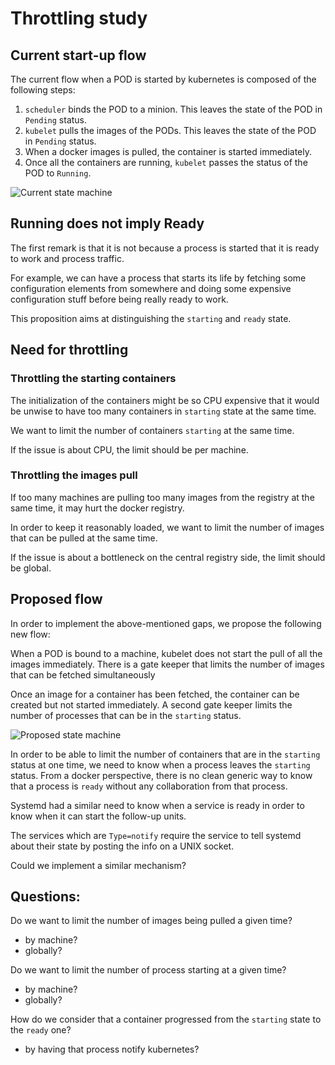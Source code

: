 # Throttling study

## Current start-up flow

The current flow when a POD is started by kubernetes is composed of the following steps:

1. `scheduler` binds the POD to a minion. This leaves the state of the POD in `Pending` status.
2. `kubelet` pulls the images of the PODs. This leaves the state of the POD in `Pending` status.
3. When a docker images is pulled, the container is started immediately.
4. Once all the containers are running, `kubelet` passes the status of the POD to `Running`.

![Current state machine](https://rawgithub.com/lhuard1A/throttling-study/master/current_state_machine.svg)

## Running does not imply Ready

The first remark is that it is not because a process is started that it is ready to work and process traffic.

For example, we can have a process that starts its life by fetching some configuration elements from somewhere and doing some expensive configuration stuff before being really ready to work.

This proposition aims at distinguishing the `starting` and `ready` state.

## Need for throttling

### Throttling the starting containers

The initialization of the containers might be so CPU expensive that it would be unwise to have too many containers in `starting` state at the same time.

We want to limit the number of containers `starting` at the same time.

If the issue is about CPU, the limit should be per machine.

### Throttling the images pull

If too many machines are pulling too many images from the registry at the same time, it may hurt the docker registry.

In order to keep it reasonably loaded, we want to limit the number of images that can be pulled at the same time.

If the issue is about a bottleneck on the central registry side, the limit should be global.

## Proposed flow

In order to implement the above-mentioned gaps, we propose the following new flow:

When a POD is bound to a machine, kubelet does not start the pull of all the images immediately.
There is a gate keeper that limits the number of images that can be fetched simultaneously

Once an image for a container has been fetched, the container can be created but not started immediately. A second gate keeper limits the number of processes that can be in the `starting` status.

![Proposed state machine](https://rawgithub.com/lhuard1A/throttling-study/master/proposed_state_machine.svg)

In order to be able to limit the number of containers that are in the `starting` status at one time, we need to know when a process leaves the `starting` status. From a docker perspective, there is no clean generic way to know that a process is `ready` without any collaboration from that process.

Systemd had a similar need to know when a service is ready in order to know when it can start the follow-up units.

The services which are `Type=notify` require the service to tell systemd about their state by posting the info on a UNIX socket.

Could we implement a similar mechanism?

## Questions:

Do we want to limit the number of images being pulled a given time?
* by machine?
* globally?

Do we want to limit the number of process starting at a given time?
* by machine?
* globally?

How do we consider that a container progressed from the `starting` state to the `ready` one?
* by having that process notify kubernetes?
